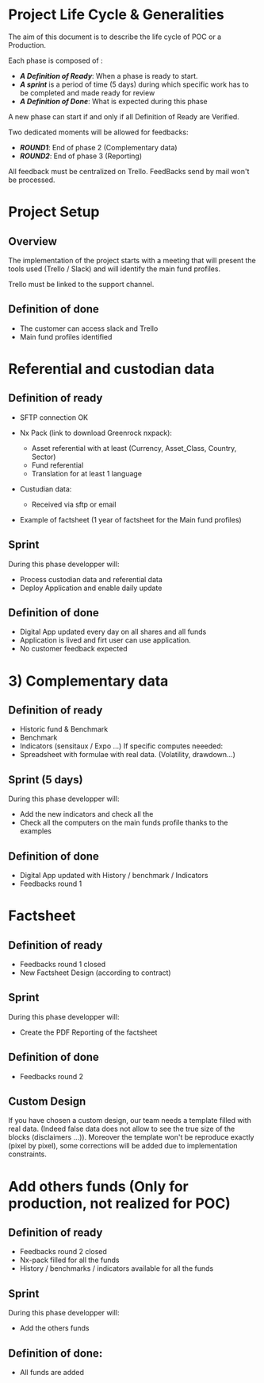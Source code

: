 # Project Life Cycle & Generalities

The aim of this document is to describe the life cycle of POC or a Production.

Each phase is composed of :

* ***A Definition of Ready***: When a phase is ready to start.
* ***A sprint*** is a period of time (5 days) during which specific work has to be completed and made ready for review
* ***A Definition of Done***: What is expected during this phase

A new phase can start if and only if all Definition of Ready are Verified.

Two dedicated moments will be allowed for feedbacks:
* ***ROUND1***: End of phase 2 (Complementary data)
* ***ROUND2***: End of phase 3 (Reporting)

All feedback must be centralized on Trello. FeedBacks send by mail won't be processed.

# Project Setup

## Overview
The implementation of the project starts with a meeting that will present the tools used (Trello / Slack) and will identify the main fund profiles.

Trello must be linked to the support channel.

## Definition of done

  * The customer can access slack and Trello
  * Main fund profiles identified

# Referential and custodian data

## Definition of ready
  * SFTP connection OK

  * Nx Pack (link to download Greenrock nxpack):
      - Asset referential with at least (Currency, Asset_Class, Country, Sector)
      - Fund referential
      - Translation for at least 1 language

  * Custudian data:
      - Received via sftp or email

  * Example of factsheet (1 year of factsheet for the Main fund profiles)

## Sprint
During this phase developper will:
  * Process custodian data and referential data
  * Deploy Application and enable daily update

## Definition of done
  * Digital App updated every day on all shares and all funds
  * Application is lived and firt user can use application.
  * No customer feedback expected

# 3) Complementary data

## Definition of ready

  * Historic fund & Benchmark
  * Benchmark
  * Indicators (sensitaux / Expo ...)
If specific computes neeeded:
  * Spreadsheet with formulae with real data. (Volatility, drawdown...)

## Sprint (5 days)

During this phase developper will:
  * Add the new indicators and check all the
  * Check all the computers on the main funds profile thanks to the examples

##  Definition of done
  * Digital App updated with History / benchmark / Indicators
  * Feedbacks round 1

# Factsheet

## Definition of ready
* Feedbacks round 1 closed
* New Factsheet Design (according to contract)

## Sprint
During this phase developper will:
 * Create the PDF Reporting of the factsheet

##  Definition of done
 * Feedbacks round 2

## Custom Design

If you have chosen a custom design, our team needs a template filled with real data. (Indeed false data does not allow to see the true size of the blocks (disclaimers ...)).
Moreover the template won't be reproduce exactly (pixel by pixel), some corrections will be added due to implementation constraints.

# Add others funds (Only for production, not realized for POC)

## Definition of ready
* Feedbacks round 2 closed
* Nx-pack filled for all the funds
* History / benchmarks / indicators available for all the funds

## Sprint
During this phase developper will:
  * Add the others funds

## Definition of done:
* All funds are added
